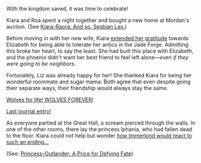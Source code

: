 With the kingdom saved, it was time to celebrate!

Kiara and Roa spent a night together and bought a new home at Mordan's auction. (See [Kiara-Raora: And so, Sesbian Lex.](#edge:raora-kiara-left-2-left-2))

Before moving in with her new wife, Kiara [extended her gratitude](https://www.youtube.com/live/8E8Dsgs5e50?t=4555) towards Elizabeth for being able to tolerate her antics in the Jade Forge. Admitting this broke her heart, to say the least. She had built this place with Elizabeth, and the phoenix didn't want her best friend to feel left alone—*even if they were going to be neighbors*.


Fortunately, Liz was already happy for her! She thanked Kiara for being her wonderful roommate and sugar mama. Both agree that even despite going their separate ways, their friendship would always stay the same.

[Wolves for life! WOLVES FOREVER!](#embed:https://www.youtube.com/live/8E8Dsgs5e50?t=5178)

[Last journal entry!](#embed:https://www.youtube.com/live/8E8Dsgs5e50?t=6378)

As everyone partied at the Great Hall, a scream pierced through the walls. In one of the other rooms, there lay the princess Iphania, who had fallen dead to the floor. Kiara could not help but wonder [how Immerkind would react to such an ending...](https://www.youtube.com/live/8E8Dsgs5e50?t=6916)

(See: [Princess–Outlander: A Price for Defying Fate](#edge:iphania-outlander-right-2-left-2))